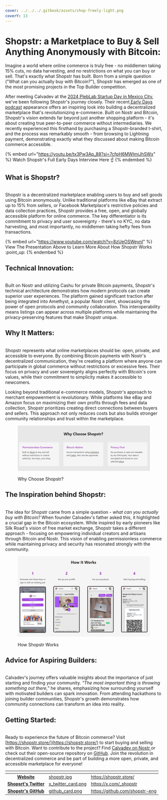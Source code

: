 ```yaml
---
cover: ../../../.gitbook/assets/shop-freely-light.png
coverY: 13
---
```


# Shopstr: a Marketplace to Buy & Sell Anything Anonymously with Bitcoin:

Imagine a world where online commerce is truly free - no middlemen taking 15% cuts, no data harvesting, and no restrictions on what you can buy or sell. That's exactly what Shopstr has built. Born from a simple question ("What can you actually buy with Bitcoin?"), Shopstr has emerged as one of the most promising projects in the Top Builder competition.&#x20;

After meeting Calvadev at the [2024 PlebLab Startup Day in Mexico City](https://youtu.be/Tupe63Y8UT4?si=4uRyXMO01f448Ti4), we've been following Shopstr's journey closely. Their recent[ Early Days podcast](https://youtu.be/tx3Pw3Ap_88?si=7cfpH6MWlmiJhSWx) appearance offers an inspiring look into building a decentralized marketplace that's revolutionizing e-commerce. Built on Nostr and Bitcoin, Shopstr's vision extends far beyond just another shopping platform - it's about creating true peer-to-peer commerce without intermediaries. We recently experienced this firsthand by purchasing a Shopstr-branded t-shirt, and the process was remarkably smooth - from browsing to Lightning payment, demonstrating exactly what they discussed about making Bitcoin commerce accessible.

{% embed url="https://youtu.be/tx3Pw3Ap_88?si=7cfpH6MWlmiJhSWx" %}
Watch Shopstr's Full Early Days Interview Here ☝️&#x20;
{% endembed %}

## What is Shopstr?

\
Shopstr is a decentralized marketplace enabling users to buy and sell goods using Bitcoin anonymously. Unlike traditional platforms like eBay that extract up to 15% from sellers, or Facebook Marketplace's restrictive policies and data collection practices, Shopstr provides a free, open, and globally accessible platform for online commerce. The key differentiator is its commitment to privacy and user sovereignty - there's no KYC, no data harvesting, and most importantly, no middlemen taking hefty fees from transactions.

{% embed url="https://www.youtube.com/watch?v=8zUeOSWeynI" %}
View The Presentation Above to Learn More About How Shopstr Works :point\_up:&#x20;
{% endembed %}

## Technical Innovation:

\
Built on Nostr and utilizing Cashu for private Bitcoin payments, Shopstr's technical architecture demonstrates how modern protocols can create superior user experiences. The platform gained significant traction after being integrated into Amethyst, a popular Nostr client, showcasing the power of open protocols and community collaboration. This interoperability means listings can appear across multiple platforms while maintaining the privacy-preserving features that make Shopstr unique.

## Why It Matters:

\
Shopstr represents what online marketplaces should be: open, private, and accessible to everyone. By combining Bitcoin payments with Nostr's decentralized communication, they're creating a platform where anyone can participate in global commerce without restrictions or excessive fees. Their focus on privacy and user sovereignty aligns perfectly with Bitcoin's core values, while their commitment to simplicity makes it accessible to newcomers.

Looking beyond traditional e-commerce models, Shopstr's approach to merchant empowerment is revolutionary. While platforms like eBay and Amazon focus on maximizing their own profits through fees and data collection, Shopstr prioritizes creating direct connections between buyers and sellers. This approach not only reduces costs but also builds stronger community relationships and trust within the marketplace.

<figure><img src="../../../.gitbook/assets/image (2) (1).png" alt="Why Choose Shopstr?"><figcaption><p>Why Choose Shopstr?</p></figcaption></figure>

## The Inspiration behind Shopstr:

\
The idea for Shopstr came from a simple question - _what can you actually buy with Bitcoin?_ When founder Calvadev's father asked this, it highlighted a crucial gap in the Bitcoin ecosystem. While inspired by early pioneers like Silk Road's vision of free market exchange, Shopstr takes a different approach - focusing on empowering individual creators and artisans through Bitcoin and Nostr. This vision of enabling permissionless commerce while maintaining privacy and security has resonated strongly with the community.

<figure><img src="../../../.gitbook/assets/image (1) (1).png" alt="How Shopstr Works"><figcaption><p>How Shopstr Works</p></figcaption></figure>

## Advice for Aspiring Builders:

\
Calvadev's journey offers valuable insights about the importance of just starting and finding your community. _"The most important thing is throwing something out there,"_ he shares, emphasizing how surrounding yourself with motivated builders can spark innovation. From attending hackathons to joining builder communities, Shopstr's growth demonstrates how community connections can transform an idea into reality.

## Getting Started:

\
Ready to experience the future of Bitcoin commerce? Visit [https://shopstr.store/](https://shopstr.store/) to start buying and selling with Bitcoin. Want to contribute to the project? Find [Calvadev on Nostr ](https://primal.net/p/npub16dhgpql60vmd4mnydjut87vla23a38j689jssaqlqqlzrtqtd0kqex0nkq)or check out their open-source repository on [GitHub](https://github.com/shopstr-eng). Join the revolution in decentralized commerce and be part of building a more open, private, and accessible marketplace for everyone!



<table data-view="cards"><thead><tr><th align="center"></th><th data-hidden data-card-cover data-type="files"></th><th data-hidden data-card-target data-type="content-ref"></th></tr></thead><tbody><tr><td align="center"><a href="https://shopstr.store/"><strong>Website</strong></a></td><td><a href="../../../.gitbook/assets/shopstr.jpg">shopstr.jpg</a></td><td><a href="https://shopstr.store/">https://shopstr.store/</a></td></tr><tr><td align="center"><a href="https://x.com/_shopstr"><strong>Shopsrt's Twitter</strong></a></td><td><a href="../../../.gitbook/assets/x_twitter_card.png">x_twitter_card.png</a></td><td><a href="https://x.com/_shopstr">https://x.com/_shopstr</a></td></tr><tr><td align="center"><a href="https://github.com/shopstr-eng"><strong>Shopstr's GitHub</strong></a></td><td><a href="../../../.gitbook/assets/github_card.png">github_card.png</a></td><td><a href="https://github.com/shopstr-eng">https://github.com/shopstr-eng</a></td></tr></tbody></table>
